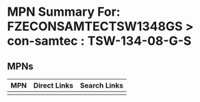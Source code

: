 



# MPN Summary For: FZECONSAMTECTSW1348GS > con-samtec : TSW-134-08-G-S

## MPNs
  

|MPN|Direct Links|Search Links|
| :--- | :--- | :--- |
||||

